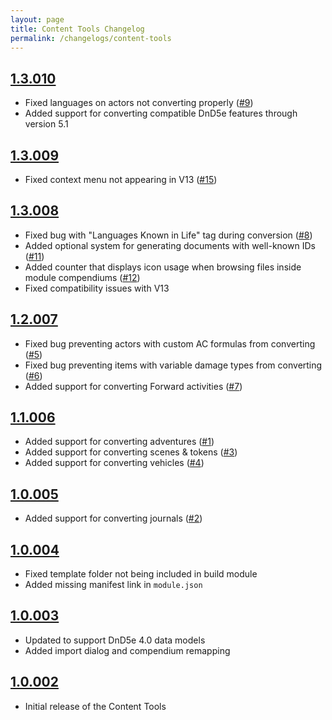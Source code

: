 ```yaml
---
layout: page
title: Content Tools Changelog
permalink: /changelogs/content-tools
---
```


## [1.3.010]
- Fixed languages on actors not converting properly ([#9])
- Added support for converting compatible DnD5e features through version 5.1

## [1.3.009]
- Fixed context menu not appearing in V13 ([#15])

## [1.3.008]
- Fixed bug with "Languages Known in Life" tag during conversion ([#8])
- Added optional system for generating documents with well-known IDs ([#11])
- Added counter that displays icon usage when browsing files inside module compendiums ([#12])
- Fixed compatibility issues with V13

## [1.2.007]
- Fixed bug preventing actors with custom AC formulas from converting ([#5])
- Fixed bug preventing items with variable damage types from converting ([#6])
- Added support for converting Forward activities ([#7])

## [1.1.006]
- Added support for converting adventures ([#1])
- Added support for converting scenes & tokens ([#3])
- Added support for converting vehicles ([#4])

## [1.0.005]
- Added support for converting journals ([#2])

## [1.0.004]
- Fixed template folder not being included in build module
- Added missing manifest link in `module.json`

## [1.0.003]
- Updated to support DnD5e 4.0 data models
- Added import dialog and compendium remapping

## [1.0.002]
- Initial release of the Content Tools


[1.0.002]: https://github.com/koboldpress/black-flag/releases/tag/1.0.002
[1.0.003]: https://github.com/koboldpress/black-flag/releases/tag/1.0.003
[1.0.004]: https://github.com/koboldpress/black-flag/releases/tag/1.0.004
[1.0.005]: https://github.com/koboldpress/black-flag/releases/tag/1.0.005
[1.1.006]: https://github.com/koboldpress/black-flag/releases/tag/1.1.006
[1.2.007]: https://github.com/koboldpress/black-flag/releases/tag/1.2.007
[1.3.008]: https://github.com/koboldpress/black-flag/releases/tag/1.3.008
[1.3.009]: https://github.com/koboldpress/black-flag/releases/tag/1.3.009
[1.3.010]: https://github.com/koboldpress/black-flag/releases/tag/1.3.010

[#1]: https://github.com/koboldpress/black-flag-tools/issues/1
[#2]: https://github.com/koboldpress/black-flag-tools/issues/2
[#3]: https://github.com/koboldpress/black-flag-tools/issues/3
[#4]: https://github.com/koboldpress/black-flag-tools/issues/4
[#5]: https://github.com/koboldpress/black-flag-tools/issues/5
[#6]: https://github.com/koboldpress/black-flag-tools/issues/6
[#7]: https://github.com/koboldpress/black-flag-tools/issues/7
[#8]: https://github.com/koboldpress/black-flag-tools/issues/8
[#9]: https://github.com/koboldpress/black-flag-tools/issues/9
[#11]: https://github.com/koboldpress/black-flag-tools/issues/11
[#12]: https://github.com/koboldpress/black-flag-tools/issues/12
[#13]: https://github.com/koboldpress/black-flag-tools/issues/13
[#15]: https://github.com/koboldpress/black-flag-tools/issues/15

